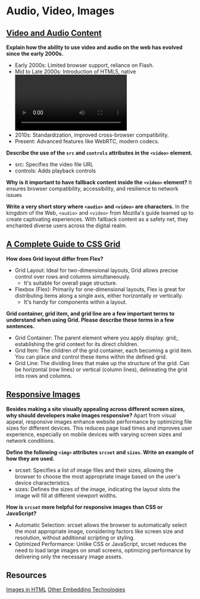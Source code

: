 # Audio, Video, Images

## [Video and Audio Content](https://developer.mozilla.org/en-US/docs/Learn/HTML/Multimedia_and_embedding/Video_and_audio_content)

**Explain how the ability to use video and audio on the web has evolved since the early 2000s.**
- Early 2000s: Limited browser support, reliance on Flash.
- Mid to Late 2000s: Introduction of HTML5, native <video> and <audio> elements.
- 2010s: Standardization, improved cross-browser compatibility.
- Present: Advanced features like WebRTC, modern codecs.

**Describe the use of the `src` and `controls` attributes in the `<video>` element.**
- src: Specifies the video file URL
- controls: Adds playback controls

**Why is it important to have fallback content inside the `<video>` element?**
It ensures browser compatibility, accessibility, and resilience to network issues

**Write a very short story where `<audio>` and `<video>` are characters.**
In the kingdom of the Web, `<audio>` and `<video>` from Mozilla's guide teamed up to create captivating experiences. With fallback content as a safety net, they enchanted diverse users across the digital realm.

## [A Complete Guide to CSS Grid](https://css-tricks.com/snippets/css/complete-guide-grid/)

**How does Grid layout differ from Flex?**
- Grid Layout: Ideal for two-dimensional layouts, Grid allows precise control over rows and columns simultaneously. 
  - It's suitable for overall page structure.
- Flexbox (Flex): Primarily for one-dimensional layouts, Flex is great for distributing items along a single axis, either horizontally or vertically. 
  - It's handy for components within a layout.

**Grid container, grid item, and grid line are a few important terms to understand when using Grid. Please describe these terms in a few sentences.**
- Grid Container: The parent element where you apply display: grid;, establishing the grid context for its direct children.
- Grid Item: The children of the grid container, each becoming a grid item. You can place and control these items within the defined grid.
- Grid Line: The dividing lines that make up the structure of the grid. Can be horizontal (row lines) or vertical (column lines), delineating the grid into rows and columns.

## [Responsive Images](https://developer.mozilla.org/en-US/docs/Learn/HTML/Multimedia_and_embedding/Responsive_images)
**Besides making a site visually appealing across different screen sizes, why should developers make images responsive?**
Apart from visual appeal, responsive images enhance website performance by optimizing file sizes for different devices. This reduces page load times and improves user experience, especially on mobile devices with varying screen sizes and network conditions.

**Define the following `<img>` attributes `srcset` and `sizes`. Write an example of how they are used.**
- srcset: Specifies a list of image files and their sizes, allowing the browser to choose the most appropriate image based on the user's device characteristics.
- sizes: Defines the sizes of the image, indicating the layout slots the image will fill at different viewport widths.

**How is `srcset` more helpful for responsive images than CSS or JavaScript?**
- Automatic Selection: srcset allows the browser to automatically select the most appropriate image, considering factors like screen size and resolution, without additional scripting or styling.
- Optimized Performance: Unlike CSS or JavaScript, srcset reduces the need to load large images on small screens, optimizing performance by delivering only the necessary image assets.

## Resources
[Images in HTML](https://developer.mozilla.org/en-US/docs/Learn/HTML/Multimedia_and_embedding/Images_in_HTML)
[Other Embedding Technologies](https://developer.mozilla.org/en-US/docs/Learn/HTML/Multimedia_and_embedding/Other_embedding_technologies)